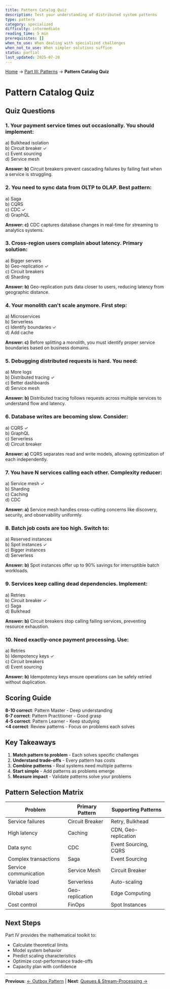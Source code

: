 ```yaml
---
title: Pattern Catalog Quiz
description: Test your understanding of distributed system patterns
type: pattern
category: specialized
difficulty: intermediate
reading_time: 5 min
prerequisites: []
when_to_use: When dealing with specialized challenges
when_not_to_use: When simpler solutions suffice
status: partial
last_updated: 2025-07-20
---
```

<!-- Navigation -->
[Home](../introduction/index.md) → [Part III: Patterns](index.md) → **Pattern Catalog Quiz**

# Pattern Catalog Quiz

## Quiz Questions

### 1. Your payment service times out occasionally. You should implement:
   a) Bulkhead isolation  
   b) Circuit breaker ✓  
   c) Event sourcing  
   d) Service mesh

**Answer: b)** Circuit breakers prevent cascading failures by failing fast when a service is struggling.

### 2. You need to sync data from OLTP to OLAP. Best pattern:
   a) Saga  
   b) CQRS  
   c) CDC ✓  
   d) GraphQL

**Answer: c)** CDC captures database changes in real-time for streaming to analytics systems.

### 3. Cross-region users complain about latency. Primary solution:
   a) Bigger servers  
   b) Geo-replication ✓  
   c) Circuit breakers  
   d) Sharding

**Answer: b)** Geo-replication puts data closer to users, reducing latency from geographic distance.

### 4. Your monolith can't scale anymore. First step:
   a) Microservices  
   b) Serverless  
   c) Identify boundaries ✓  
   d) Add cache

**Answer: c)** Before splitting a monolith, you must identify proper service boundaries based on business domains.

### 5. Debugging distributed requests is hard. You need:
   a) More logs  
   b) Distributed tracing ✓  
   c) Better dashboards  
   d) Service mesh

**Answer: b)** Distributed tracing follows requests across multiple services to understand flow and latency.

### 6. Database writes are becoming slow. Consider:
   a) CQRS ✓  
   b) GraphQL  
   c) Serverless  
   d) Circuit breaker

**Answer: a)** CQRS separates read and write models, allowing optimization of each independently.

### 7. You have N services calling each other. Complexity reducer:
   a) Service mesh ✓  
   b) Sharding  
   c) Caching  
   d) CDC

**Answer: a)** Service mesh handles cross-cutting concerns like discovery, security, and observability uniformly.

### 8. Batch job costs are too high. Switch to:
   a) Reserved instances  
   b) Spot instances ✓  
   c) Bigger instances  
   d) Serverless

**Answer: b)** Spot instances offer up to 90% savings for interruptible batch workloads.

### 9. Services keep calling dead dependencies. Implement:
   a) Retries  
   b) Circuit breaker ✓  
   c) Saga  
   d) Bulkhead

**Answer: b)** Circuit breakers stop calling failing services, preventing resource exhaustion.

### 10. Need exactly-once payment processing. Use:
   a) Retries  
   b) Idempotency keys ✓  
   c) Circuit breakers  
   d) Event sourcing

**Answer: b)** Idempotency keys ensure operations can be safely retried without duplication.

## Scoring Guide

**8-10 correct**: Pattern Master - Deep understanding  
**6-7 correct**: Pattern Practitioner - Good grasp  
**4-5 correct**: Pattern Learner - Keep studying  
**<4 correct**: Review patterns - Focus on problems each solves

## Key Takeaways

1. **Match pattern to problem** - Each solves specific challenges
2. **Understand trade-offs** - Every pattern has costs
3. **Combine patterns** - Real systems need multiple patterns
4. **Start simple** - Add patterns as problems emerge
5. **Measure impact** - Validate patterns solve your problems

## Pattern Selection Matrix

| Problem | Primary Pattern | Supporting Patterns |
|---------|----------------|-------------------|
| Service failures | Circuit Breaker | Retry, Bulkhead |
| High latency | Caching | CDN, Geo-replication |
| Data sync | CDC | Event Sourcing, CQRS |
| Complex transactions | Saga | Event Sourcing |
| Service communication | Service Mesh | Circuit Breaker |
| Variable load | Serverless | Auto-scaling |
| Global users | Geo-replication | Edge Computing |
| Cost control | FinOps | Spot Instances |

## Next Steps

Part IV provides the mathematical toolkit to:
- Calculate theoretical limits
- Model system behavior
- Predict scaling characteristics
- Optimize cost-performance trade-offs
- Capacity plan with confidence

---

**Previous**: [← Outbox Pattern](outbox.md) | **Next**: [Queues & Stream-Processing →](queues-streaming.md)